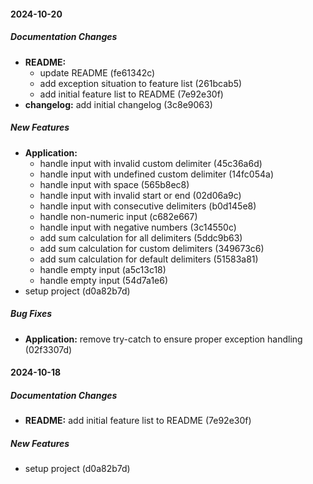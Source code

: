 #### 2024-10-20

##### Documentation Changes

* **README:**
  *  update README (fe61342c)
  *  add exception situation to feature list (261bcab5)
  *  add initial feature list to README (7e92e30f)
* **changelog:**  add initial changelog (3c8e9063)

##### New Features

* **Application:**
  *  handle input with invalid custom delimiter (45c36a6d)
  *  handle input with undefined custom delimiter (14fc054a)
  *  handle input with space (565b8ec8)
  *  handle input with invalid start or end (02d06a9c)
  *  handle input with consecutive delimiters (b0d145e8)
  *  handle non-numeric input (c682e667)
  *  handle input with negative numbers (3c14550c)
  *  add sum calculation for all delimiters (5ddc9b63)
  *  add sum calculation for custom delimiters (349673c6)
  *  add sum calculation for default delimiters (51583a81)
  *  handle empty input (a5c13c18)
  *  handle empty input (54d7a1e6)
*  setup project (d0a82b7d)

##### Bug Fixes

* **Application:**  remove try-catch to ensure proper exception handling (02f3307d)

#### 2024-10-18

##### Documentation Changes

* **README:**  add initial feature list to README (7e92e30f)

##### New Features

*  setup project (d0a82b7d)

